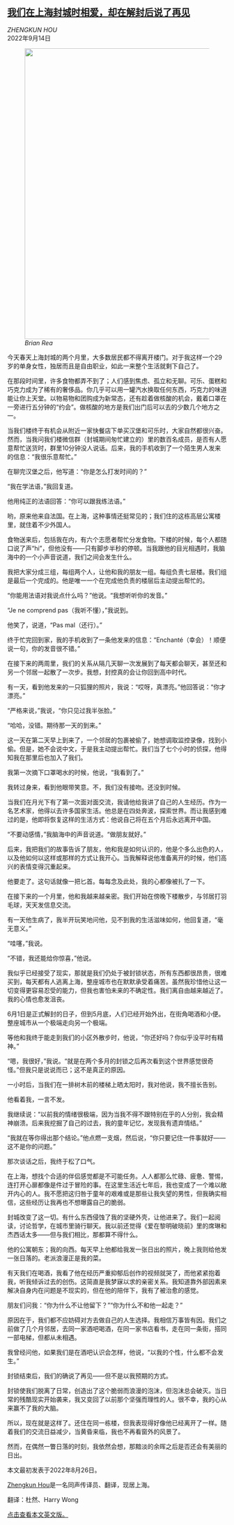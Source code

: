<!--1663148222000-->
[我们在上海封城时相爱，却在解封后说了再见](https://cn.nytimes.com/style/20220914/modern-love-lockdown-in-shanghai/)
------

<address>ZHENGKUN HOU</address><time pudate="2022-09-14 05:18:11" datetime="2022-09-14 05:18:11">2022年9月14日</time><figure><img src="https://images.weserv.nl/?url=static01.nyt.com/images/2022/08/28/style/26MODERN-SHANGHAI/26MODERN-SHANGHAI-master1050.jpg" width="1050" height="667"><figcaption> <cite>Brian Rea</cite></figcaption></figure><section><p>今天春天上海封城的两个月里，大多数居民都不得离开楼门。对于我这样一个29岁的单身女性，独居而且是自由职业，如此一来整个生活就剩下自己了。</p><p>在那段时间里，许多食物都弄不到了；人们感到焦虑、孤立和无聊。可乐、蛋糕和巧克力成为了稀有的奢侈品。你几乎可以用一罐汽水换取任何东西，巧克力的味道能让你上天堂。以物易物和团购成为新常态，还有趁着做核酸的机会，戴着口罩在一旁进行五分钟的“约会”。做核酸的地方是我们出门后可以去的少数几个地方之一。</p><p>当我们楼终于有机会从附近一家快餐店下单买汉堡和可乐时，大家自然都很兴奋。然而，当我问我们楼微信群（封城期间匆忙建立的）里的数百名成员，是否有人愿意帮忙送货时，群里10分钟没人说话。后来，我的手机收到了一个陌生男人发来的信息：“我很乐意帮忙。”</p><p>在聊完汉堡之后，他写道：“你是怎么打发时间的？”</p><p>“我在学法语，”我回复道。</p><p>他用纯正的法语回答：“你可以跟我练法语。”</p><p>哟，原来他来自法国。在上海，这种事情还挺常见的；我们住的这栋高层公寓楼里，就住着不少外国人。</p><p>食物送来后，包括我在内，有六个志愿者帮忙分发食物。下楼的时候，每个人都随口说了声“hi”，但他没有——只有脚步半秒的停顿。当我跟他的目光相遇时，我脑海中的一个小声音说道，我们之间会发生什么。</p><p>我把大家分成三组，每组两个人，让他和我的朋友一组。每组负责七层楼。我们组是最后一个完成的。他是唯一一个在完成他负责的楼层后主动提出帮忙的。</p><p>“你能用法语对我说点什么吗？”他说。“我想听听你的发音。”</p><p>“Je ne comprend pas（我听不懂），”我说到。</p><p>他笑了，说道，“Pas mal（还行）。”</p><p>终于忙完回到家，我的手机收到了一条他发来的信息：“Enchanté（幸会）！顺便说一句，你的发音很不错。”</p><p>在接下来的两周里，我们的关系从隔几天聊一次发展到了每天都会聊天，甚至还和另一个邻居一起散了一次步。我想，封控真的会让你回到高中时代。</p><p>有一天，看到他发来的一只狐狸的照片，我说：“哎呀，真漂亮。”他回答说：“你才漂亮。”</p><p>“严格来说，”我说，“你只见过我半张脸。”</p><p>“哈哈，没错。期待那一天的到来。”</p><p>这一天在第二天早上到来了，一个邻居的包裹被偷了，她想调取监控录像，找到小偷。但是，她不会说中文，于是我主动提出帮忙。我们当了七个小时的侦探，他得知我在那里后也加入了我们。</p><p>我第一次摘下口罩喝水的时候，他说，“我看到了。”</p><p>我转过身来，看到他眼带笑意。不，我们没有接吻。还没到时候。</p><p>当我们在月光下有了第一次面对面交流，我请他给我讲了自己的人生经历。作为一名艺术家，他得以去许多国家生活。他总是在四处奔波，探索世界。而让我感到难过的是，他即将恢复这样的生活方式：他说自己将在五个月后永远离开中国。</p><p>“不要动感情，”我脑海中的声音说道。“做朋友就好。”</p><p>后来，我把我们的故事告诉了朋友，他和我是如何认识的，他是个多么出色的人，以及他如何以这样或那样的方式让我开心。当我解释说他准备离开的时候，他们高兴的表情变得沉重起来。</p><p>他要走了。这句话就像一把匕首。每每念及此处，我的心都像被扎了一下。</p><p>在接下来的一个月里，他和我越来越亲密。我们开始在傍晚下楼散步，与邻居打羽毛球，天天发信息交流。</p><p>有一天他生病了，我半开玩笑地问他，见不到我的生活滋味如何，他回复道，“毫无意义。”</p><p>“哇噻，”我说。</p><p>“不错，我还能给你惊喜，”他说。</p><p>我似乎已经接受了现实，那就是我们仍处于被封锁状态，所有东西都很昂贵，很难买到，每天都有人逃离上海，整座城市也在默默承受着痛苦。虽然我珍惜他让这一切变得更容易忍受的能力，但我也害怕未来的不确定性。我们离自由越来越近了。我的心情也愈发沮丧。</p><p>6月1日是正式解封的日子，但到5月底，人们已经开始外出，在街角喝酒和小便。整座城市从一个极端走向另一个极端。</p><p>等他和我终于能走到我们的小区外散步时，他说，“你还好吗？你似乎没平时有精神。”</p><p>“嗯，我很好，”我说。“就是在两个多月的封锁之后再次看到这个世界感觉很奇怪。”但我只是说说而已；这不是真正的原因。</p><p>一小时后，当我们在一排树木前的楼梯上晒太阳时，我对他说，我不擅长告别。</p><p>他看着我，一言不发。</p><p>我继续说：“以前我的情绪很极端，因为当我不得不跟特别在乎的人分别，我会精神崩溃。后来我挖掘了自己的过去，我的童年记忆，发现我有遗弃情结。”</p><p>“我就在等你得出那个结论。”他点燃一支烟，然后说，“你只要记住一件事就好——这不是你的问题。”</p><p>那次谈话之后，我终于松了口气。</p><p>在上海，想找个合适的伴侣感觉都是不可能任务。人人都那么忙碌、疲惫、警惕，连打开心扉都像是件过于冒险的事。在这里生活近七年后，我也变成了一个难以敞开内心的人。我不愿把这归咎于童年的艰难或是那些让我失望的男性，但我确实相信，这些经历让我再也不想曝露自己的脆弱。</p><p>封城改变了这一切。有什么东西侵蚀了我的坚硬外壳，让他进来了。我们一起阅读，讨论哲学，在城市里骑行聊天。我以前还觉得《爱在黎明破晓前》里的席琳和杰西话太多——但与我们相比，那都算不得什么。</p><p>他的公寓朝东；我的向西。每天早上他都给我发一张日出的照片，晚上我则给他发一张日落的。老派浪漫正是我的菜。</p><p>有天我们在喝酒，我看了他在经历严重抑郁后创作的视频就哭了，而他紧紧抱着我，听我倾诉过去的创伤。这简直是我梦寐以求的亲密关系。我知道靠外部因素来解决自身内在问题是不现实的，但在他的陪伴下，我有了被治愈的感觉。</p><p>朋友们问我：“你为什么不让他留下？”“你为什么不和他一起走？”</p><p>原因在于，我们都不应妨碍对方去做自己的人生选择。我相信万事皆有因。我们之前做了几个月邻居，去同一家酒吧喝酒，在同一家书店看书，走在同一条街，搭同一部电梯，但都从未相遇。</p><p>我曾经问他，如果我们是在酒吧认识会怎样，他说，“以我的个性，什么都不会发生。”</p><p>封锁结束后，我们的确说了再见——但不是以我预期的方式。</p><p>封锁使我们脱离了日常，创造出了这个脆弱而浪漫的泡沫，但泡沫总会破灭。当日常的残酷现实开始袭来，我又变回了以前那个坚强而理性的人。很不幸，我的心从来赢不了我的大脑。</p><p>所以，现在就是这样了。还住在同一栋楼，但我表现得好像他已经离开了一样。随着我们的交流日益减少，当黄昏来临，我也不再看窗外的风景了。</p><p>然而，在偶然一瞥日落的时刻，我依然会想，那黯淡的余晖之后是否还会有美丽的日出。</p></section><footer><p>本文最初发表于2022年8月26日。</p><p><a rel="nofollow" target="_blank" href="https://www.linkedin.com/in/hou-zhengkun-30a3ba100/" title="Link: https://www.linkedin.com/in/hou-zhengkun-30a3ba100/">Zhengkun Hou</a>是一名同声传译员、翻译，现居上海。</p><p>翻译：杜然、Harry Wong</p><p><a rel="nofollow" target="_blank" href="https://www.nytimes.com/2022/08/26/style/modern-love-lockdown-in-shanghai.html">点击查看本文英文版。</a></p></footer>
